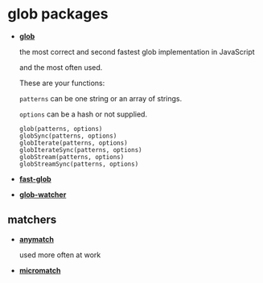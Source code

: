 # glob packages

-   [**glob**](https://www.npmjs.com/package/glob)

    the most correct and second fastest glob implementation in JavaScript
    
    and the most often used.
    
    These are your functions:
    
    `patterns` can be one string or an array of strings.
    
    `options` can be a hash or not supplied.
    
        glob(patterns, options)
        globSync(patterns, options)
        globIterate(patterns, options)
        globIterateSync(patterns, options)
        globStream(patterns, options)
        globStreamSync(patterns, options)

-   [**fast-glob**](https://www.npmjs.com/package/fast-glob)

-   [**glob-watcher**](https://www.npmjs.com/package/glob-watcher)

## matchers

-   [**anymatch**](https://www.npmjs.com/package/anymatch)

    used more often at work

-   [**micromatch**](https://www.npmjs.com/package/micromatch)
